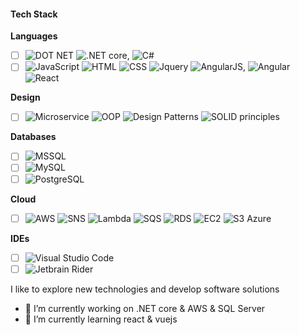 #### **Tech Stack**

**Languages**

- [ ] ![DOT NET](https://img.shields.io/badge/-dot%20net%20framework-333333?style=flat&logo=.net) ![.NET core](https://img.shields.io/badge/-dot%20net%20core-333333?style=flat&logo=.net), ![C#](https://img.shields.io/badge/-csharp-333333?style=flat&logo=c#)
- [ ] ![JavaScript](https://img.shields.io/badge/-JavaScript-333333?style=flat&logo=javascript) ![HTML](https://img.shields.io/badge/-HTML-333333?style=flat&logo=HTML5)
  ![CSS](https://img.shields.io/badge/-CSS-333333?style=flat&logo=CSS3&logoColor=1572B6) ![Jquery](https://img.shields.io/badge/-Jquery-333333?style=flat&logo=Jquery&logoColor=1572B6) ![AngularJS](https://img.shields.io/badge/-AngularJS-333333?style=flat&logo=AngularJS), ![Angular](https://img.shields.io/badge/-Angular-333333?style=flat&logo=Angular) ![React](https://img.shields.io/badge/-React-333333?style=flat&logo=React)

**Design**
 - [ ] ![Microservice](https://img.shields.io/badge/-Microservice-333333?style=flat&logo=Microservice) ![OOP](https://img.shields.io/badge/-OOP-333333?style=flat&logo=OOP) ![Design Patterns](https://img.shields.io/badge/-Design%20Patterns-333333?style=flat&logo=design-pattern) ![SOLID principles](https://img.shields.io/badge/-SOLID-333333?style=flat&logo=SOLID)

**Databases**

- [ ] ![MSSQL](https://img.shields.io/badge/-MSSQL-333333?style=flat&logo=MSSQL)
- [ ] ![MySQL](https://img.shields.io/badge/-MySQL-333333?style=flat&logo=MySQL)
- [ ] ![PostgreSQL](https://img.shields.io/badge/-PostgreSQL-333333?style=flat&logo=PostgreSQL)

**Cloud**

- [ ] ![AWS](https://img.shields.io/badge/-AWS-333333?style=flat&logo=AWS) ![SNS](https://img.shields.io/badge/-SNS-333333?style=flat&logo=SNS) ![Lambda](https://img.shields.io/badge/-Lambda-333333?style=flat&logo=Lambda) ![SQS](https://img.shields.io/badge/-SQS-333333?style=flat&logo=SQS) ![RDS](https://img.shields.io/badge/-RDS-333333?style=flat&logo=RDS) ![EC2](https://img.shields.io/badge/-EC2-333333?style=flat&logo=EC2) ![S3](https://img.shields.io/badge/-S3-333333?style=flat&logo=S3) Azure

**IDEs**

- [ ] ![Visual Studio Code](https://img.shields.io/badge/-Visual%20Studio%20Code-333333?style=flat&logo=visual-studio-code&logoColor=007ACC)
- [ ] ![Jetbrain Rider](https://img.shields.io/badge/-Jetbrain%20Rider-333333?style=flat&logo=jetbrain-rider)

I like to explore new technologies and develop software solutions

- 🔭 I’m currently working on .NET core & AWS & SQL Server
- 🌱 I’m currently learning react & vuejs
